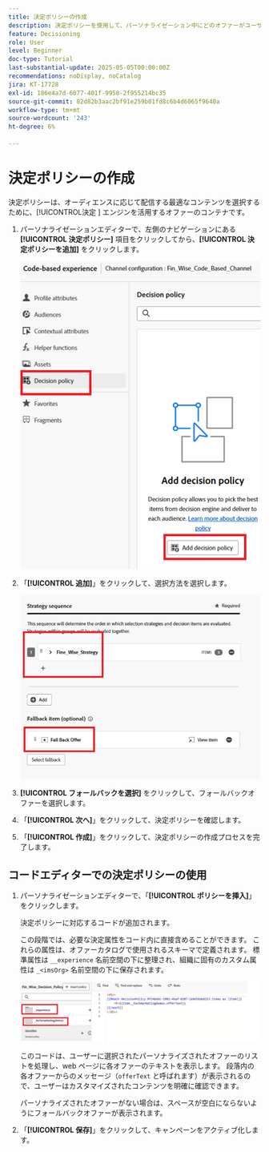```yaml
---
title: 決定ポリシーの作成
description: 決定ポリシーを使用して、パーソナライゼーション中にどのオファーがユーザーに配信されるかを決定するロジックを定義します。
feature: Decisioning
role: User
level: Beginner
doc-type: Tutorial
last-substantial-update: 2025-05-05T00:00:00Z
recommendations: noDisplay, noCatalog
jira: KT-17728
exl-id: 186e4a7d-6077-401f-9958-2f955214bc35
source-git-commit: 82d82b3aac2bf91e259b01fd8c6b4d6065f9640a
workflow-type: tm+mt
source-wordcount: '243'
ht-degree: 6%

---
```


# 決定ポリシーの作成

決定ポリシーは、オーディエンスに応じて配信する最適なコンテンツを選択するために、[!UICONTROL &#x200B; 決定 &#x200B;] エンジンを活用するオファーのコンテナです。

1. パーソナライゼーションエディターで、左側のナビゲーションにある **[!UICONTROL 決定ポリシー]** 項目をクリックしてから、**[!UICONTROL 決定ポリシーを追加]** をクリックします。

   ![create-decision-policy](assets/decision-policy.png)

1. 「**[!UICONTROL 追加]**」をクリックして、選択方法を選択します。

   ![&#x200B; 決定ポリシー &#x200B;](assets/decision-policy2.png)

1. **[!UICONTROL フォールバックを選択]** をクリックして、フォールバックオファーを選択します。
1. 「**[!UICONTROL 次へ]**」をクリックして、決定ポリシーを確認します。
1. 「**[!UICONTROL 作成]**」をクリックして、決定ポリシーの作成プロセスを完了します。

## コードエディターでの決定ポリシーの使用

1. パーソナライゼーションエディターで、「**[!UICONTROL ポリシーを挿入]**」をクリックします。

   決定ポリシーに対応するコードが追加されます。

   この段階では、必要な決定属性をコード内に直接含めることができます。 これらの属性は、オファーカタログで使用されるスキーマで定義されます。 標準属性は `__experience` 名前空間の下に整理され、組織に固有のカスタム属性は `_<imsOrg>` 名前空間の下に保存されます。

   ![using_decision_policy](assets/Insert-policy.png)

   このコードは、ユーザーに選択されたパーソナライズされたオファーのリストを処理し、web ページに各オファーのテキストを表示します。 段落内の各オファーからのメッセージ（`offerText` と呼ばれます）が表示されるので、ユーザーはカスタマイズされたコンテンツを明確に確認できます。

   パーソナライズされたオファーがない場合は、スペースが空白にならないようにフォールバックオファーが表示されます。

1. 「**[!UICONTROL 保存]**」をクリックして、キャンペーンをアクティブ化します。
